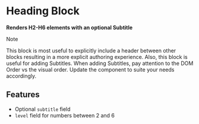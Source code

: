 # Heading Block

**Renders H2-H6 elements with an optional Subtitle**

> [!NOTE]
> This block is most useful to explicitly include a header between other blocks resulting in a more explicit authoring experience. Also, this block is useful for adding Subtitles. When adding Subtitles, pay attention to the DOM Order vs the visual order. Update the component to suite your needs accordingly.

## Features

- Optional `subtitle` field
- `level` field for numbers between 2 and 6
